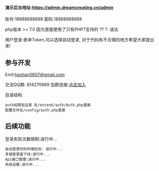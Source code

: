 #### 演示后台地址:https://admin.dreamcreating.cn/admin 

账号:18888888888  密码:18888888888

php版本 >= 7.0  因为里面使用了只有PHP7支持的 ?? ?: 语法

用户登录:表单Token,可以选择自动登录,
对于代码有不合理的地方希望大家提出来!

## 参与开发
Emil:haotian0607@gmail.com

交流QQ群: 814270669
加群连接:<a target="_blank" href="//shang.qq.com/wpa/qunwpa?idkey=68670d406ff42150f78000829448ebf700c3a92617025155f9864366c3d04654">点击加入</a>

目录结构

    auth权限验证类 在/extend/auth/Auth.php里面
    配置文件在/config/auth.php里面   
 
 
## 后续功能
登录失败次数限制:进行中...

    自动登录时的环境检测: 进行中...
    多端登录逼下线:进行中...
    Api接口管理:进行中...
    系统设置:进行中...